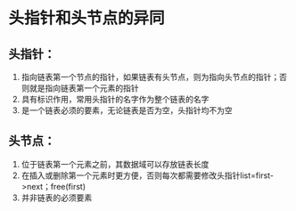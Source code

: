 # 头指针和头节点的异同
## 头指针：
1. 指向链表第一个节点的指针，如果链表有头节点，则为指向头节点的指针；否则就是指向链表第一个元素的指针
2. 具有标识作用，常用头指针的名字作为整个链表的名字
3. 是一个链表必须的要素，无论链表是否为空，头指针均不为空
## 头节点：
1. 位于链表第一个元素之前，其数据域可以存放链表长度
2. 在插入或删除第一个元素时更方便，否则每次都需要修改头指针list=first->next；free(first)
3. 并非链表的必须要素
